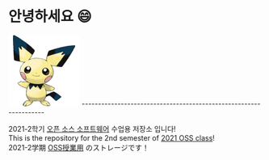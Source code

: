 # 안녕하세요 :smile:
<img width="28%" src="피츄_공식_일러스트.png"/>
------------------------------------------------------------------
<p>
  2021-2학기 <u>오픈 소스 소프트웨어</u> 수업용 저장소 입니다!<br>
  This is the repository for the 2nd semester of <u>2021 OSS class</u>!<br>
  2021-2学期 <u>OSS授業用</u> のストレージです！<br>
</p>
